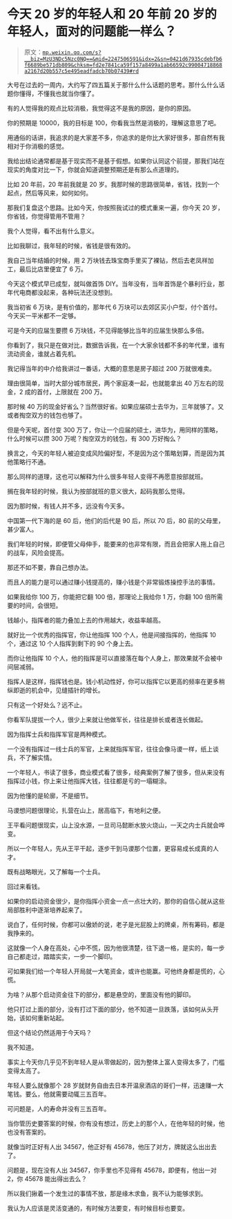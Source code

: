 # 今天 20 岁的年轻人和 20 年前 20 岁的年轻人，面对的问题能一样么？

> 原文：[`mp.weixin.qq.com/s?__biz=MzU3NDc5Nzc0NQ==&mid=2247506591&idx=2&sn=0421d67935cdebfb6f6689be571db809&chksm=fd2e7841ca59f157a8499a1ab66592c99004718868a2167d20b557c5e495eadfadcb70b07439#rd`](http://mp.weixin.qq.com/s?__biz=MzU3NDc5Nzc0NQ==&mid=2247506591&idx=2&sn=0421d67935cdebfb6f6689be571db809&chksm=fd2e7841ca59f157a8499a1ab66592c99004718868a2167d20b557c5e495eadfadcb70b07439#rd)

大号在过去的一周内，大约写了四五篇关于那什么什么话题的思考。那什么什么话题你懂得，不懂我也就当你懂了。

有的人觉得我的观点比较消极，我觉得这不是我的原因，是你的原因。 

你的预期是 10000，我的目标是 100，你看我当然是消极的，理解这意思了吧。

用通俗的话讲，我追求的是大家差不多，你追求的是你比大家好很多，那自然有我相对于你消极的感觉。 

我给出结论通常都是基于现实而不是基于假想。如果你认同这个前提，那我们站在现实的角度对比一下，你就会知道调整预期还是有那么点道理的。 

比如 20 年前，20 年前我就是 20 岁。我那时候的思路很简单，省钱，找到一个起点，然后等风来，如何如何。 

那我们复盘这个思路。比如今天，你按照我试过的模式重来一遍，你今天 20 岁，你省钱，你觉得管用不管用？ 

我个人觉得，看不出有什么意义。

比如我聊过，我年轻的时候，省钱是很有效的。

我自己当年结婚的时候，用 2 万块钱去珠宝商手里买了裸钻，然后去老凤祥加工，最后比店里便宜了 6 万。

今天这个模式早已成型，就叫做首饰 DIY。当年没有，当年首饰是个暴利行业，那年代电商都没起来，各种玩法还没想到。

我当初省 6 万块，是有价值的，那年代 6 万块可以去郊区买小户型，付个首付。今天买一平米都不一定够。

可是今天的应届生要攒 6 万块钱，不见得能够比当年的应届生快那么多倍。 

你看到了，我只是在做对比，数据告诉我，在一个大家余钱都不多的年代里，谁有流动资金，谁就占着先机。

我记得当年的中介给我讲过一番话，大概的意思是房子超过 200 万就很难卖。

理由很简单，当时大部分城市居民，两个家庭凑一起，也就能拿出 40 万左右的现金，2 成的首付，上限就在 200 万。

那时候 40 万的现金好省么？当然很好省。如果应届硕士去华为，三年就够了。又或者掏空双方的钱包也够了。

但是今天呢，首付变 300 万了，你让一个应届的硕士，进华为，用同样的策略，什么时候可以攒 300 万呢？掏空双方的钱包，有 300 万好掏么？

换言之，今天的年轻人被迫变成风险偏好型，不是因为这个策略划算，而是因为其他策略行不通。

那么同样的道理，这也可以解释为什么很多年轻人变得不再愿意按部就班。

搁在我年轻的时候，我认为按部就班的意义很大，起码我那么觉得。

因为那时候，有钱人并不多，远没有今天多。

中国第一代下海的是 60 后，他们的后代是 90 后，所以 70 后，80 前的父母里，甚少富人。

我们年轻的时候，即便管父母伸手，能要来的也非常有限，而且会把家人拖上自己的战车，风险会提高。

那还不如不要，靠自己想办法。

而且人的能力是可以通过赚小钱提高的，赚小钱是个非常锻炼操控手法的事情。

如果我给你 100 万，你能把它翻 100 倍，那理论上我给你 1 万，你翻 100 倍所需要的时间，会很短。

钱越小，指挥者的能力叠加上去的作用越大，收益率越高。

就好比一个优秀的指挥官，你让他指挥 100 个人，他是间接指挥的，他指挥 10 个，通过这 10 个人指挥到剩下的 90 个身上去。

而你让他指挥 10 个人，他的指挥是可以直接落在每个人身上，那效果就不会被中间层减弱。

指挥人是这样，指挥钱也是。钱小机动性好，你可以指挥它以更高的频率在更多稍纵即逝的机会中，见缝插针的增长。

只有这一个好处么？远不止。

你看军队提拔一个人，很少上来就让他做军长，往往是排长或者连长做起。

因为指挥士兵和指挥军官是两种模式。

一个没有指挥过一线士兵的军官，上来就指挥军官，往往会像马谡一样，纸上谈兵，不了解实情。

一个年轻人，书读了很多，商业模式看了很多，经典案例了解了很多，但从来没有指挥过小钱，你上来让他指挥大钱，往往都是亏的一塌糊涂。

因为他懂的是轮廓，不是细节。

马谡想问题很理论，扎营在山上，居高临下，有地利之便。

王平看问题很现实，山上没水源，一旦司马懿断水放火烧山，一天之内士兵就会哗变。

所以一个年轻人，先从王平干起，逐步干到马谡那个位置，更容易成长成真的人才。

既有战略眼光，又了解每一个士兵。

回过来看钱。

如果你的启动资金很少，是你指挥小资金一点一点壮大的，那你的自信心就从这些局部胜利中逐渐培养起来了。

说白了，任何时候，你都可以傲娇的说，老子是光屁股上的牌桌，所有筹码，都是我挣来的。

这就像一个人身在高处，心中不慌，因为他很清楚，往下退一格，是实的，每一步自己都走过，踏踏实实，一步一个脚印。

可如果我们给一个年轻人开局就一大笔资金，或许也能赢。可他终身都是慌的，心慌。

为啥？从那个启动资金往下的部分，都是悬空的，里面没有他的脚印。

他只打过上面的部分，没有打过下面的部分，他不知道一旦跌落，该如何从头开始，该如何重新站起。

但这个结论仍然适用于今天吗？

我不知道。

事实上今天你几乎见不到年轻人是从零做起的，因为整体上富人变得太多了，门槛变得太高了。

年轻人要么就像那个 28 岁就财务自由去日本开温泉酒店的哥们一样，迅速赚一大笔钱。要么，他就需要动辄三五百年。

可问题是，人的寿命并没有三五百年。

当你管历史要答案的时候，你有没有想过，历史上的那个人，在他年轻的时候，他也没有答案的。 

就像当时正好有人出 34567，他正好有 45678，他压了对方，牌就这么出出去了。 

问题是，现在没有人出 34567，你手里也不见得有 45678，即便有，他出一对 2，你 45678 能出得出去么？

所以我们揪着一个发生过的事情不放，那是缘木求鱼，我不认为能够求到。

我认为人应该是灵活变通的，有时候方法要变，有时候目标也要变。